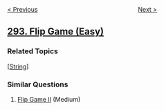 <!--|This file generated by command(leetcode description); DO NOT EDIT.    |-->
<!--+----------------------------------------------------------------------+-->
<!--|@author    openset <openset.wang@gmail.com>                           |-->
<!--|@link      https://github.com/openset                                 |-->
<!--|@home      https://github.com/openset/leetcode                        |-->
<!--+----------------------------------------------------------------------+-->

[< Previous](../nim-game "Nim Game")
　　　　　　　　　　　　　　　　
[Next >](../flip-game-ii "Flip Game II")

## [293. Flip Game (Easy)](https://leetcode.com/problems/flip-game "翻转游戏")



### Related Topics
  [[String](../../tag/string/README.md)]

### Similar Questions
  1. [Flip Game II](../flip-game-ii) (Medium)
